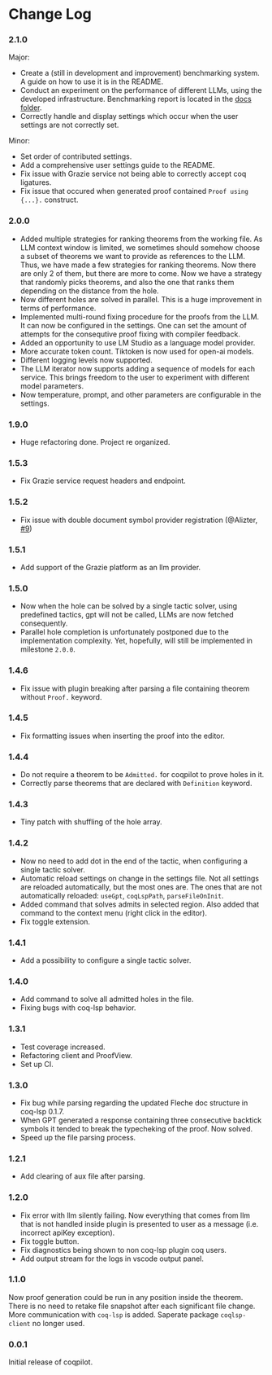# Change Log

### 2.1.0
Major: 
- Create a (still in development and improvement) benchmarking system. A guide on how to use it is in the README.
- Conduct an experiment on the performance of different LLMs, using the developed infrastructure. Benchmarking report is located in the [docs folder](etc/docs/benchmarking_report01.md).
- Correctly handle and display settings which occur when the user settings are not correctly set.

Minor: 
- Set order of contributed settings.
- Add a comprehensive user settings guide to the README. 
- Fix issue with Grazie service not being able to correctly accept coq ligatures.
- Fix issue that occured when generated proof contained `Proof using {...}.` construct. 

### 2.0.0
- Added multiple strategies for ranking theorems from the working file. As LLM context window is limited, we sometimes should somehow choose a subset of theorems we want to provide as references to the LLM. Thus, we have made a few strategies for ranking theorems. Now there are only 2 of them, but there are more to come. Now we have a strategy that randomly picks theorems, and also the one that ranks them depending on the distance from the hole.
- Now different holes are solved in parallel. This is a huge improvement in terms of performance.
- Implemented multi-round fixing procedure for the proofs from the LLM. It can now be configured in the settings. One can set the amount of attempts for the consequtive proof fixing with compiler feedback. 
- Added an opportunity to use LM Studio as a language model provider.
- More accurate token count. Tiktoken is now used for open-ai models.
- Different logging levels now supported. 
- The LLM iterator now supports adding a sequence of models for each service. This brings freedom to the user to experiment with different model parameters.
- Now temperature, prompt, and other parameters are configurable in the settings.

### 1.9.0 
- Huge refactoring done. Project re organized.

### 1.5.3
- Fix Grazie service request headers and endpoint. 

### 1.5.2
- Fix issue with double document symbol provider registration (@Alizter, [#9](https://github.com/JetBrains-Research/coqpilot/issues/9))

### 1.5.1
- Add support of the Grazie platform as an llm provider.  

### 1.5.0
- Now when the hole can be solved by a single tactic solver, using predefined tactics, gpt will not be called, LLMs are now fetched consequently. 
- Parallel hole completion is unfortunately postponed due to the implementation complexity. Yet, hopefully, will still be implemented in milestone `2.0.0`.

### 1.4.6
- Fix issue with plugin breaking after parsing a file containing theorem without `Proof.` keyword.

### 1.4.5
- Fix formatting issues when inserting the proof into the editor.

### 1.4.4
- Do not require a theorem to be `Admitted.` for coqpilot to prove holes in it.
- Correctly parse theorems that are declared with `Definition` keyword.

### 1.4.3
- Tiny patch with shuffling of the hole array.

### 1.4.2
- Now no need to add dot in the end of the tactic, when configuring a single tactic solver.
- Automatic reload settings on change in the settings file. Not all settings are reloaded automatically, 
but the most ones are. The ones that are not automatically reloaded: `useGpt`, `coqLspPath`, `parseFileOnInit`.
- Added command that solves admits in selected region. Also added that command to the context menu (right click in the editor).
- Fix toggle extension. 

### 1.4.1
- Add a possibility to configure a single tactic solver.

### 1.4.0
- Add command to solve all admitted holes in the file.
- Fixing bugs with coq-lsp behavior. 

### 1.3.1
- Test coverage increased.
- Refactoring client and ProofView.  
- Set up CI. 

### 1.3.0
- Fix bug while parsing regarding the updated Fleche doc structure in coq-lsp 0.1.7.
- When GPT generated a response containing three consecutive backtick symbols it tended to 
break the typecheking of the proof. Now solved. 
- Speed up the file parsing process. 

### 1.2.1
- Add clearing of aux file after parsing. 

### 1.2.0
- Fix error with llm silently failing. Now everything that comes from llm that is not handled inside plugin is presented to user as a message (i.e. incorrect apiKey exception). 
- Fix toggle button.
- Fix diagnostics being shown to non coq-lsp plugin coq users. 
- Add output stream for the logs in vscode output panel.

### 1.1.0

Now proof generation could be run in any position inside the theorem. There is no need to retake file snapshot after each significant file change. 
More communication with `coq-lsp` is added. Saperate package `coqlsp-client` no longer used.

### 0.0.1

Initial release of coqpilot. 